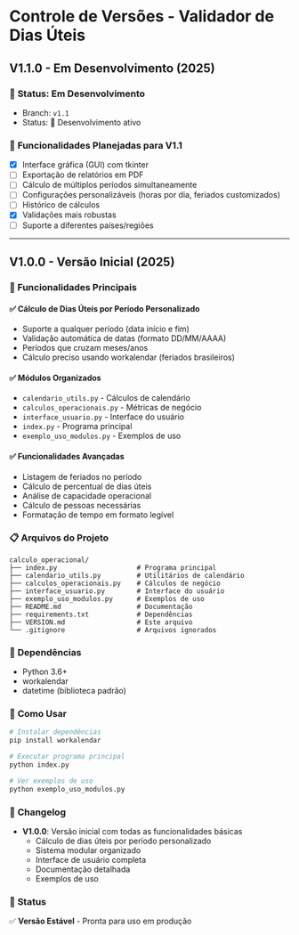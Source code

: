 # Controle de Versões - Validador de Dias Úteis

## V1.1.0 - Em Desenvolvimento (2025)

### 🚧 **Status: Em Desenvolvimento**
- Branch: `v1.1`
- Status: 🔄 Desenvolvimento ativo

### 🎯 **Funcionalidades Planejadas para V1.1**
- [x] Interface gráfica (GUI) com tkinter
- [ ] Exportação de relatórios em PDF
- [ ] Cálculo de múltiplos períodos simultaneamente
- [ ] Configurações personalizáveis (horas por dia, feriados customizados)
- [ ] Histórico de cálculos
- [x] Validações mais robustas
- [ ] Suporte a diferentes países/regiões

---

## V1.0.0 - Versão Inicial (2025)

### 🎯 Funcionalidades Principais

#### ✅ **Cálculo de Dias Úteis por Período Personalizado**
- Suporte a qualquer período (data início e fim)
- Validação automática de datas (formato DD/MM/AAAA)
- Períodos que cruzam meses/anos
- Cálculo preciso usando workalendar (feriados brasileiros)

#### ✅ **Módulos Organizados**
- `calendario_utils.py` - Cálculos de calendário
- `calculos_operacionais.py` - Métricas de negócio
- `interface_usuario.py` - Interface do usuário
- `index.py` - Programa principal
- `exemplo_uso_modulos.py` - Exemplos de uso

#### ✅ **Funcionalidades Avançadas**
- Listagem de feriados no período
- Cálculo de percentual de dias úteis
- Análise de capacidade operacional
- Cálculo de pessoas necessárias
- Formatação de tempo em formato legível

### 📋 **Arquivos do Projeto**
```
calculo_operacional/
├── index.py                    # Programa principal
├── calendario_utils.py         # Utilitários de calendário
├── calculos_operacionais.py    # Cálculos de negócio
├── interface_usuario.py        # Interface do usuário
├── exemplo_uso_modulos.py      # Exemplos de uso
├── README.md                   # Documentação
├── requirements.txt            # Dependências
├── VERSION.md                  # Este arquivo
└── .gitignore                  # Arquivos ignorados
```

### 🔧 **Dependências**
- Python 3.6+
- workalendar
- datetime (biblioteca padrão)

### 🚀 **Como Usar**
```bash
# Instalar dependências
pip install workalendar

# Executar programa principal
python index.py

# Ver exemplos de uso
python exemplo_uso_modulos.py
```

### 📝 **Changelog**
- **V1.0.0**: Versão inicial com todas as funcionalidades básicas
  - Cálculo de dias úteis por período personalizado
  - Sistema modular organizado
  - Interface de usuário completa
  - Documentação detalhada
  - Exemplos de uso

### 🎉 **Status**
✅ **Versão Estável** - Pronta para uso em produção 